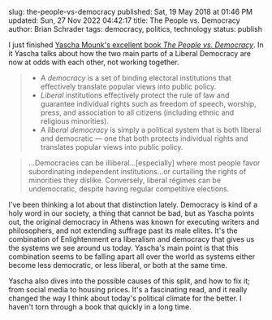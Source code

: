 slug: the-people-vs-democracy
published: Sat, 19 May 2018 at 01:46 PM
updated: Sun, 27 Nov 2022 04:42:17 
title: The People vs. Democracy
author: Brian Schrader
tags: democracy, politics, technology
status: publish

I just finished [Yascha Mounk's excellent book *The People vs. Democracy*][pvd]. In it Yascha talks about how the two main parts of a Liberal Democracy are now at odds with each other, not working together.

> - A *democracy* is a set of binding electoral institutions that effectively translate popular views into public policy.
> - *Liberal* institutions effectively protect the rule of law and guarantee individual rights such as freedom of speech, worship, press, and association to all citizens (including ethnic and religious minorities).
> - A *liberal democracy* is simply a political system that is both liberal and democratic &mdash; one that both protects individual rights and translates popular views into public policy.

> ...Democracies can be illiberal...[especially] where most people favor subordinating independent institutions...or curtailing the rights of minorities they dislike. Conversely, liberal régimes can be undemocratic, despite having regular competitive elections.

I've been thinking a lot about that distinction lately. Democracy is kind of a holy word in our society, a thing that cannot be bad, but as Yascha points out, the original democracy in Athens was known for executing writers and philosophers, and not extending suffrage past its male elites. It's the combination of Enlightenment era liberalism and democracy that gives us the systems we see around us today. Yascha's main point is that this combination seems to be falling apart all over the world as systems either become less democratic, or less liberal, or both at the same time.

Yascha also dives into the possible causes of this split, and how to fix it; from social media to housing prices. It's a fascinating read, and it really changed the way I think about today's political climate for the better. I haven't torn through a book that quickly in a long time.

[pvd]: https://www.amazon.com/People-vs-Democracy-Freedom-Danger/dp/0674976827/ref=sr_1_1?ie=UTF8&qid=1526762388&sr=8-1&keywords=the+people+vs+democracy
